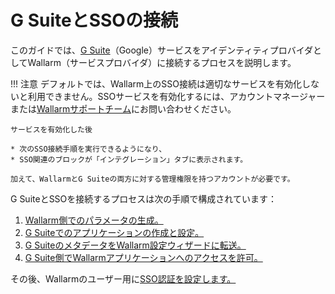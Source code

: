 # G SuiteとSSOの接続

[doc-setup-sp]:                     setup-sp.md
[doc-setup-idp]:                    setup-idp.md    
[doc-metadata-transfer]:            metadata-transfer.md
[doc-allow-access-to-wl]:           allow-access-to-wl.md

[doc-user-sso-guide]:               ../../../../user-guides/use-sso.md

[doc-employ-sso]:                   ../employ-user-auth.md
[doc-disable-sso]:                  ../change-sso-provider.md

[link-gsuite]:                      https://gsuite.google.com/

このガイドでは、[G Suite][link-gsuite]（Google）サービスをアイデンティティプロバイダとしてWallarm（サービスプロバイダ）に接続するプロセスを説明します。

!!! 注意
    デフォルトでは、Wallarm上のSSO接続は適切なサービスを有効化しないと利用できません。SSOサービスを有効化するには、アカウントマネージャーまたは[Wallarmサポートチーム](mailto:support@wallarm.com)にお問い合わせください。
    
    サービスを有効化した後
    
    * 次のSSO接続手順を実行できるようになり、
    * SSO関連のブロックが「インテグレーション」タブに表示されます。
    
    加えて、WallarmとG Suiteの両方に対する管理権限を持つアカウントが必要です。

G SuiteとSSOを接続するプロセスは次の手順で構成されています：
1.  [Wallarm側でのパラメータの生成。][doc-setup-sp]
2.  [G Suiteでのアプリケーションの作成と設定。][doc-setup-idp]
3.  [G SuiteのメタデータをWallarm設定ウィザードに転送。][doc-metadata-transfer]
4.  [G Suite側でWallarmアプリケーションへのアクセスを許可。][doc-allow-access-to-wl]

その後、Wallarmのユーザー用に[SSO認証を設定します。][doc-employ-sso]